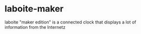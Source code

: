 # laboite-maker
laboite "maker edition" is a connected clock that displays a lot of information from the Internetz
